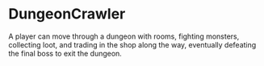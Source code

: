 # DungeonCrawler
A player can move through a dungeon with rooms, fighting monsters, collecting loot, and trading in the shop along the way, eventually defeating the final boss to exit the dungeon.
